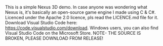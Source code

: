 This is a simple Nexus 3D demo. In case anyone was wondering what Nexus is, it's basically an open-source game engine I made using C & C#. 
Licenced under the Apache 2.0 licence, pls read the LICENCE.md file for it.
Download Visual Studio Code here: https://code.visualstudio.com/download.
  Windows users, you can also find Visual Studio Code on the Microsoft Store. NOTE- THE SOURCE IS BROKEN, PLEASE DOWNLOAD FROM RELEASE!
